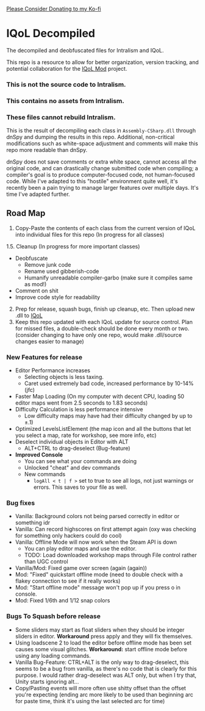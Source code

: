 [Please Consider Donating to my Ko-fi](https://ko-fi.com/dustdust)

# IQoL Decompiled
The decompiled and deobfuscated files for Intralism and IQoL.

This repo is a resource to allow for better organization, version tracking, and potential collaboration for the [IQoL Mod](https://github.com/FlyingRabidUnicornPig/IntralismQoLMod) project.

### This is not the source code to Intralism.
### This contains no assets from Intralism.
### These files cannot rebuild Intralism.

This is the result of decompiling each class in `Assembly-CSharp.dll` through dnSpy and dumping the results in this repo. Additional, non-critical modifications such as white-space adjustment and comments will make this repo more readable than dnSpy.

dnSpy does not save comments or extra white space, cannot access all the original code, and can drastically change submitted code when compiling; a compiler's goal is to produce computer-focused code, not human-focused code. While I've adapted to this "hostile" environment quite well, it's recently been a pain trying to manage larger features over multiple days. It's time I've adapted further.

## Road Map

1. Copy-Paste the contents of each class from the current version of IQoL into individual files for this repo (In progress for all classes)
 
1.5. Cleanup (In progress for more important classes)
  - Deobfuscate
     - Remove junk code
     - Rename used gibberish-code
     - Humanify unreadable compiler-garbo (make sure it compiles same as mod!)
  - Comment on shit
  - Improve code style for readability
2. Prep for release, squash bugs, finish up cleanup, etc. Then upload new .dll to [IQoL](https://github.com/FlyingRabidUnicornPig/IntralismQoLMod)
3. Keep this repo updated with each IQoL update for source control. Plan for missed files, a double-check should be done every month or two. (consider changing to have only one repo, would make .dll/source changes easier to manage)

### New Features for release
- Editor Performance increases
  - Selecting objects is less taxing.
  - Caret used extremely bad code, increased performance by 10-14% (jfc)
- Faster Map Loading (On my computer with decent CPU, loading 50 editor maps went from 2.5 seconds to 1.83 seconds)
 - Difficulty Calculation is less performance intensive
   - Low difficulty maps may have had their difficulty changed by up to ±.1)
 - Optimized LevelsListElement (the map icon and all the buttons that let you select a map, rate for workshop, see more info, etc)
- Deselect individual objects in Editor with ALT
  - ALT+CTRL to drag-deselect (Bug-feature)
- **Improved Console**
  - You can see what your commands are doing
  - Unlocked "cheat" and dev commands
  - New commands
    - `logAll < t | f >` set to true to see all logs, not just warnings or errors. This saves to your file as well.

### Bug fixes
- Vanilla: Background colors not being parsed correctly in editor or something idr
- Vanilla: Can record highscores on first attempt again (oxy was checking for something only hackers could do cool)
- Vanilla: Offline Mode will now work when the Steam API is down
  - You can play editor maps and use the editor.
  - TODO: Load downloaded workshop maps through File control rather than UGC control
- Vanilla/Mod: Fixed game over screen (again (again))
- Mod: "Fixed" quickstart offline mode (need to double check with a flakey connection to see if it really works)
- Mod: "Start offline mode" message won't pop up if you press o in console.
- Mod: Fixed 1/6th and 1/12 snap colors

### Bugs To Squash before release
- Some sliders may start as float sliders when they should be integer sliders in editor. **Workaround** press apply and they will fix themselves.
- Using loadscene 2 to load the editor before offline mode has been set causes some visual glitches. **Workaround:** start offline mode before using any loading commands.
- Vanilla Bug-Feature: CTRL+ALT is the only way to drag-deselect, this seems to be a bug from vanilla, as there's no code that is clearly for this purpose. I would rather drag-deselect was ALT only, but when I try that, Unity starts ignoring alt...
- Copy/Pasting events will more often use shitty offset than the offset you're expecting (ending arc more likely to be used than beginning arc for paste time, think it's using the last selected arc for time)
